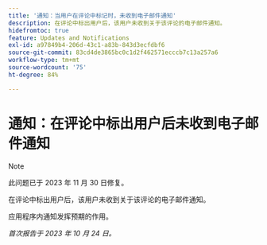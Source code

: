 ```yaml
---
title: '通知：当用户在评论中标记时，未收到电子邮件通知'
description: 在评论中标出用户后，该用户未收到关于该评论的电子邮件通知。
hidefromtoc: true
feature: Updates and Notifications
exl-id: a97849b4-206d-43c1-a83b-843d3ecfdbf6
source-git-commit: 83cd4de3865bc0c1d2f462571ecccb7c13a257a6
workflow-type: tm+mt
source-wordcount: '75'
ht-degree: 84%

---
```


# 通知：在评论中标出用户后未收到电子邮件通知

>[!NOTE]
>
>此问题已于 2023 年 11 月 30 日修复。

在评论中标出用户后，该用户未收到关于该评论的电子邮件通知。

应用程序内通知发挥预期的作用。

_首次报告于 2023 年 10 月 24 日。_
